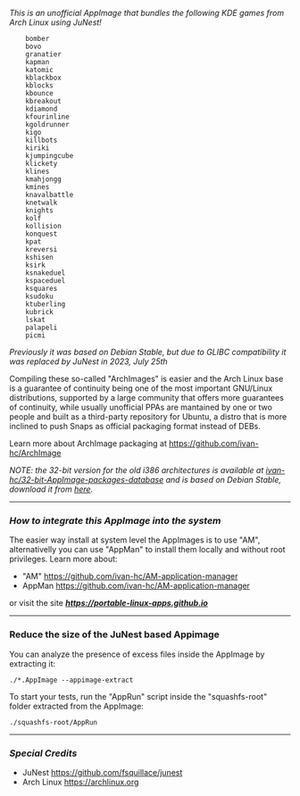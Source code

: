 *This is an unofficial AppImage that bundles the following KDE games from Arch Linux using JuNest!*

```
    bomber
    bovo
    granatier
    kapman
    katomic
    kblackbox
    kblocks
    kbounce	
    kbreakout
    kdiamond
    kfourinline
    kgoldrunner
    kigo
    killbots
    kiriki
    kjumpingcube
    klickety
    klines
    kmahjongg
    kmines
    knavalbattle
    knetwalk
    knights
    kolf
    kollision
    konquest
    kpat
    kreversi
    kshisen
    ksirk
    ksnakeduel
    kspaceduel
    ksquares
    ksudoku
    ktuberling
    kubrick
    lskat
    palapeli
    picmi
```

*Previously it was based on Debian Stable, but due to GLIBC compatibility it was replaced by JuNest in 2023, July 25th*

Compiling these so-called "ArchImages" is easier and the Arch Linux base is a guarantee of continuity being one of the most important GNU/Linux distributions, supported by a large community that offers more guarantees of continuity, while usually unofficial PPAs are mantained by one or two people and built as a third-party repository for Ubuntu, a distro that is more inclined to push Snaps as official packaging format instead of DEBs.

Learn more about ArchImage packaging at https://github.com/ivan-hc/ArchImage

*NOTE: the 32-bit version for the old i386 architectures is available at [ivan-hc/32-bit-AppImage-packages-database](https://github.com/ivan-hc/32-bit-AppImage-packages-database) and is based on Debian Stable, download it from [here](https://github.com/ivan-hc/32-bit-AppImage-packages-database/releases/tag/kdegames).*

-------------------------
### *How to integrate this AppImage into the system*
The easier way install at system level the AppImages is to use "AM", alternativelly you can use "AppMan" to install them locally and without root privileges. Learn more about:
- "AM" https://github.com/ivan-hc/AM-application-manager
- AppMan https://github.com/ivan-hc/AM-application-manager

or visit the site ***https://portable-linux-apps.github.io***

-------------------------
### Reduce the size of the JuNest based Appimage
You can analyze the presence of excess files inside the AppImage by extracting it:

    ./*.AppImage --appimage-extract
To start your tests, run the "AppRun" script inside the "squashfs-root" folder extracted from the AppImage:

    ./squashfs-root/AppRun

-------------------------
### *Special Credits*
- JuNest https://github.com/fsquillace/junest
- Arch Linux https://archlinux.org
